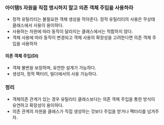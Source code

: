 ### 아이템5 자원을 직접 명시하지 말고 의존 객체 주입을 사용하라 

- 정적 유틸리티는 불필요한 객체 생성을 막아준다. 정적 유틸리티의 사용은 무상태 클래스에서 사용이 용이하다.
- 사용하는 자원에 따라 동작이 달라지는 클래스에서는 적합하지 않다.
- 객체 사용에 따라 동작이 변경되고 객체 사용의 확장성을 고려한다면 의존 객체 주입을 사용하자

#### 의존 객체 주입(DI)
- 객체 불변을 보장하며, 유연한 설계가 가능하다.
- 생성자, 정적 팩터리, 빌더에서의 사용 가능하다.

### 정리
- 객체의존 관계가 있는 경우 유틸리티 클래스보다는 의존 객체 주입을 통한 방식이 유연하고 확장성이 용이하다.
- 의존 관계의 자원을 클래스가 직접 생성하는 것보다 주입을 받거나 팩터리를 넘겨주자.
